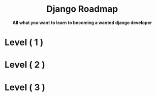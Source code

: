 <center>  <h1> Django Roadmap </h1> 
<b>All what you want to learn to becoming a wanted django developer </b>

</center>


# Level ( 1 )

# Level ( 2 )

# Level ( 3 )